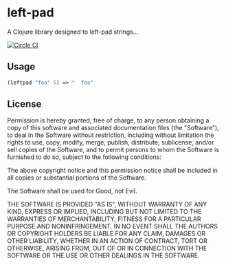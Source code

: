# left-pad

A Clojure library designed to left-pad strings...

[![Circle CI](https://circleci.com/gh/stianeikeland/leftpad-clj/tree/master.svg?style=svg)](https://circleci.com/gh/stianeikeland/leftpad-clj/tree/master)

## Usage

``` clj
(leftpad "foo" 5) => "  foo"
```

## License

Permission is hereby granted, free of charge, to any person obtaining a copy of this software and associated documentation files (the "Software"), to deal in the Software without restriction, including without limitation the rights to use, copy, modify, merge, publish, distribute, sublicense, and/or sell copies of the Software, and to permit persons to whom the Software is furnished to do so, subject to the following conditions:

The above copyright notice and this permission notice shall be included in all copies or substantial portions of the Software.

The Software shall be used for Good, not Evil.

THE SOFTWARE IS PROVIDED "AS IS", WITHOUT WARRANTY OF ANY KIND, EXPRESS OR IMPLIED, INCLUDING BUT NOT LIMITED TO THE WARRANTIES OF MERCHANTABILITY, FITNESS FOR A PARTICULAR PURPOSE AND NONINFRINGEMENT. IN NO EVENT SHALL THE AUTHORS OR COPYRIGHT HOLDERS BE LIABLE FOR ANY CLAIM, DAMAGES OR OTHER LIABILITY, WHETHER IN AN ACTION OF CONTRACT, TORT OR OTHERWISE, ARISING FROM, OUT OF OR IN CONNECTION WITH THE SOFTWARE OR THE USE OR OTHER DEALINGS IN THE SOFTWARE.
